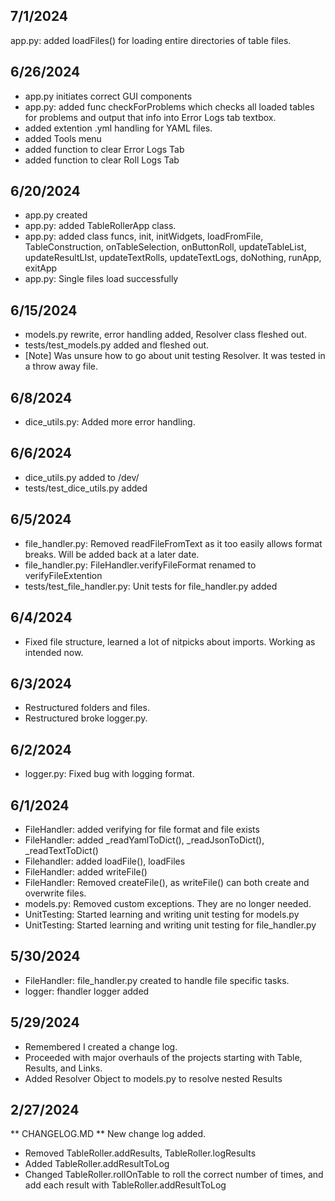 ## 7/1/2024
app.py: added loadFiles() for loading entire directories of table files.

## 6/26/2024
- app.py initiates correct GUI components
- app.py: added func checkForProblems which checks all loaded tables for problems and output that info into Error Logs tab textbox.
- added extention .yml handling for YAML files.
- added Tools menu
- added function to clear Error Logs Tab
- added function to clear Roll Logs Tab

## 6/20/2024
- app.py created
- app.py: added TableRollerApp class.
- app.py: added class funcs, init, initWidgets, loadFromFile, TableConstruction, onTableSelection, onButtonRoll, updateTableList, updateResultLIst, updateTextRolls, updateTextLogs, doNothing, runApp, exitApp
- app.py: Single files load successfully

## 6/15/2024
- models.py rewrite, error handling added, Resolver class fleshed out.
- tests/test_models.py added and fleshed out.
- [Note] Was unsure how to go about unit testing Resolver. It was tested in a throw away file.

## 6/8/2024
- dice_utils.py: Added more error handling.

## 6/6/2024
 - dice_utils.py added to /dev/
 - tests/test_dice_utils.py added

## 6/5/2024
- file_handler.py: Removed readFileFromText as it too easily allows format breaks. Will be added back at a later date.
- file_handler.py: FileHandler.verifyFileFormat renamed to verifyFileExtention
- tests/test_file_handler.py: Unit tests for file_handler.py added 

## 6/4/2024
- Fixed file structure, learned a lot of nitpicks about imports. Working as intended now.

## 6/3/2024
- Restructured folders and files.
- Restructured broke logger.py.

## 6/2/2024
- logger.py: Fixed bug with logging format.

## 6/1/2024
- FileHandler: added verifying for file format and file exists
- FileHandler: added _readYamlToDict(), _readJsonToDict(), _readTextToDict()
- Filehandler: added loadFile(), loadFiles
- FileHandler: added writeFile()
- FileHandler: Removed createFile(), as writeFile() can both create and overwrite files.
- models.py: Removed custom exceptions. They are no longer needed.
- UnitTesting: Started learning and writing unit testing for models.py
- UnitTesting: Started learning and writing unit testing for file_handler.py

## 5/30/2024
- FileHandler: file_handler.py created to handle file specific tasks.
- logger: fhandler logger added

## 5/29/2024
- Remembered I created a change log.
- Proceeded with major overhauls of the projects starting with Table, Results, and Links.
- Added Resolver Object to models.py to resolve nested Results

## 2/27/2024
** CHANGELOG.MD **
New change log added.

- Removed TableRoller.addResults, TableRoller.logResults
- Added TableRoller.addResultToLog
- Changed TableRoller.rollOnTable to roll the correct number of times, and add each result with TableRoller.addResultToLog
 